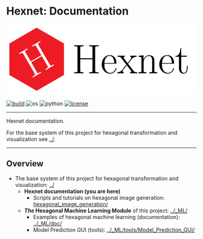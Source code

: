 Hexnet: Documentation
=====================


![Hexnet logo](../doc/logos/Hexnet_logo_large.png "Hexnet logo")

[![build](https://travis-ci.com/TSchlosser13/Hexnet.svg?branch=master)](https://travis-ci.com/TSchlosser13/Hexnet)
![os](https://img.shields.io/badge/os-linux%20%7C%20windows-blue)
![python](https://img.shields.io/badge/python-3.7-blue)
[![license](https://img.shields.io/github/license/TSchlosser13/Hexnet)](https://github.com/TSchlosser13/Hexnet/blob/master/_ML/LICENSE.txt)


---

Hexnet documentation.

For the base system of this project for hexagonal transformation and visualization see [../](https://github.com/TSchlosser13/Hexnet).

---




Overview
--------

- The base system of this project for hexagonal transformation and visualization: [../](https://github.com/TSchlosser13/Hexnet)
	- **Hexnet documentation (you are here)**
		- Scripts and tutorials on hexagonal image generation: [hexagonal_image_generation/](https://github.com/TSchlosser13/Hexnet/tree/master/doc/hexagonal_image_generation)
	- **_The_ Hexagonal Machine Learning Module** of this project: [../_ML/](https://github.com/TSchlosser13/Hexnet/tree/master/_ML)
		- Examples of hexagonal machine learning (documentation): [../_ML/doc/](https://github.com/TSchlosser13/Hexnet/tree/master/_ML/doc)
		- Model Prediction GUI (tools): [../_ML/tools/Model_Prediction_GUI/](https://github.com/TSchlosser13/Hexnet/tree/master/_ML/tools/Model_Prediction_GUI)


